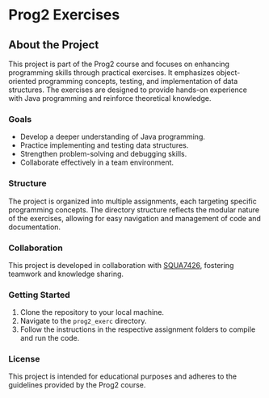 # Prog2 Exercises
## About the Project

This project is part of the Prog2 course and focuses on enhancing programming skills through practical exercises. It emphasizes object-oriented programming concepts, testing, and implementation of data structures. The exercises are designed to provide hands-on experience with Java programming and reinforce theoretical knowledge.

### Goals

- Develop a deeper understanding of Java programming.
- Practice implementing and testing data structures.
- Strengthen problem-solving and debugging skills.
- Collaborate effectively in a team environment.

### Structure

The project is organized into multiple assignments, each targeting specific programming concepts. The directory structure reflects the modular nature of the exercises, allowing for easy navigation and management of code and documentation.

### Collaboration

This project is developed in collaboration with [SQUA7426](https://github.com/SQUA7426/), fostering teamwork and knowledge sharing.

### Getting Started

1. Clone the repository to your local machine.
2. Navigate to the `prog2_exerc` directory.
3. Follow the instructions in the respective assignment folders to compile and run the code.

### License

This project is intended for educational purposes and adheres to the guidelines provided by the Prog2 course.
